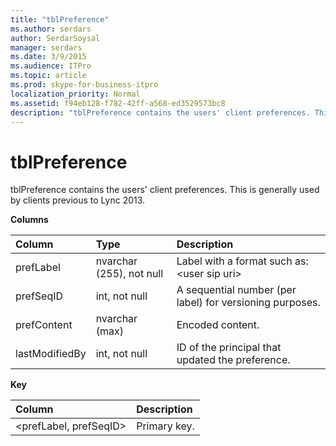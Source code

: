 ```yaml
---
title: "tblPreference"
ms.author: serdars
author: SerdarSoysal
manager: serdars
ms.date: 3/9/2015
ms.audience: ITPro
ms.topic: article
ms.prod: skype-for-business-itpro
localization_priority: Normal
ms.assetid: f94eb128-f782-42ff-a568-ed3529573bc8
description: "tblPreference contains the users' client preferences. This is generally used by clients previous to Lync 2013."
---
```


# tblPreference
 
tblPreference contains the users' client preferences. This is generally used by clients previous to Lync 2013.
  
**Columns**

|**Column**|**Type**|**Description**|
|:-----|:-----|:-----|
|prefLabel  <br/> |nvarchar (255), not null  <br/> |Label with a format such as: \<user sip uri\>|username.\<preference set\>.  <br/> |
|prefSeqID  <br/> |int, not null  <br/> |A sequential number (per label) for versioning purposes.  <br/> |
|prefContent  <br/> |nvarchar (max)  <br/> |Encoded content.  <br/> |
|lastModifiedBy  <br/> |int, not null  <br/> |ID of the principal that updated the preference.  <br/> |
   
**Key**

|**Column**|**Description**|
|:-----|:-----|
|\<prefLabel, prefSeqID\>  <br/> |Primary key.  <br/> |
   


